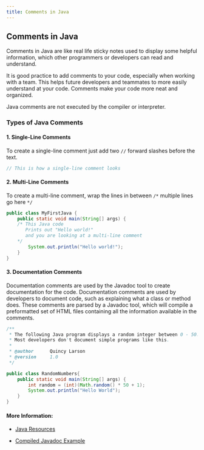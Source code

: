 ```yaml
---
title: Comments in Java
---
```

## Comments in Java

Comments in Java are like real life sticky notes used to display some helpful information, which other programmers or developers can read and understand.

It is good practice to add comments to your code, especially when working with a team. This helps future developers and teammates to more easily understand at your code. Comments make your code more neat and organized.

Java comments are not executed by the compiler or interpreter.


### Types of Java Comments

#### 1. Single-Line Comments

To create a single-line comment just add two `//` forward slashes before the text.

```java
// This is how a single-line comment looks
```

#### 2. Multi-Line Comments

To create a multi-line comment, wrap the lines in between `/*` multiple lines go here `*/`

```java
public class MyFirstJava {  
    public static void main(String[] args) {  
    /* This Java code 
       Prints out "Hello world!"
       and you are looking at a multi-line comment 
    */
        System.out.println("Hello world!");  
    }  
}  
```

#### 3. Documentation Comments

Documentation comments are used by the Javadoc tool to create documentation for the code. Documentation comments are used by developers to document code, such as explaining what a class or method does. These comments are parsed by a Javadoc tool, which will compile a preformatted set of HTML files containing all the information available in the comments. 
```java
/**
 * The following Java program displays a random integer between 0 - 50.
 * Most developers don't document simple programs like this.
 * 
 * @author      Quincy Larson
 * @version     1.0
 */

public class RandomNumbers{  
    public static void main(String[] args) {  
        int random = (int)(Math.random() * 50 + 1);
        System.out.println("Hello World");  
    }  
}  
```


#### More Information:
* [Java Resources](http://guide.freecodecamp.org/java/resources/)

* [Compiled Javadoc Example](https://docs.oracle.com/javase/8/docs/api/)
